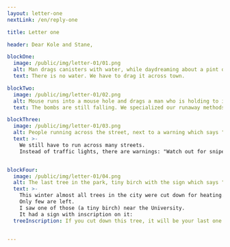 ```yaml
---
layout: letter-one
nextLink: /en/reply-one

title: Letter one

header: Dear Kole and Stane,

blockOne:
  image: /public/img/letter-01/01.png
  alt: Man drags canisters with water, while daydreaming about a pint of beer.
  text: There is no water. We have to drag it across town.

blockTwo:
  image: /public/img/letter-01/02.png
  alt: Mouse runs into a mouse hole and drags a man who is holding to it's tail.
  text: The bombs are still falling. We specialized our runaway methods.

blockThree:
  image: /public/img/letter-01/03.png
  alt: People running across the street, next to a warning which says "Watch out for snipers"
  text: >-
    We still have to run across many streets.
    Instead of traffic lights, there are warnings: "Watch out for snipers".


blockFour:
  image: /public/img/letter-01/04.png
  alt: The last tree in the park, tiny birch with the sign which says "If you cut down this tree, it will be your last one"
  text: >-
    This winter almost all trees in the city were cut down for heating. 
    Only few are left.
    I saw one of those (a tiny birch) near the University.
    It had a sign with inscription on it:
  treeInscription: If you cut down this tree, it will be your last one!


---
```

